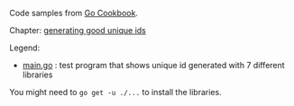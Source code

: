 Code samples from [Go Cookbook](https://blog.kowalczyk.info/book/go-cookbook.html).

Chapter: [generating good unique ids](https://blog.kowalczyk.info/article/JyRZ/generating-good-random-and-unique-ids-in-go.html)

Legend:
* [main.go](main.go) : test program that shows unique id generated with 7 different libraries

You might need to `go get -u ./...` to install the libraries.

